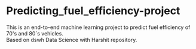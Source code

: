 # Predicting_fuel_efficiency-project
This is an end-to-end machine learning project to predict fuel efficiency of 70's and 80´s vehicles.  
Based on dswh Data Science with Harshit repository.
